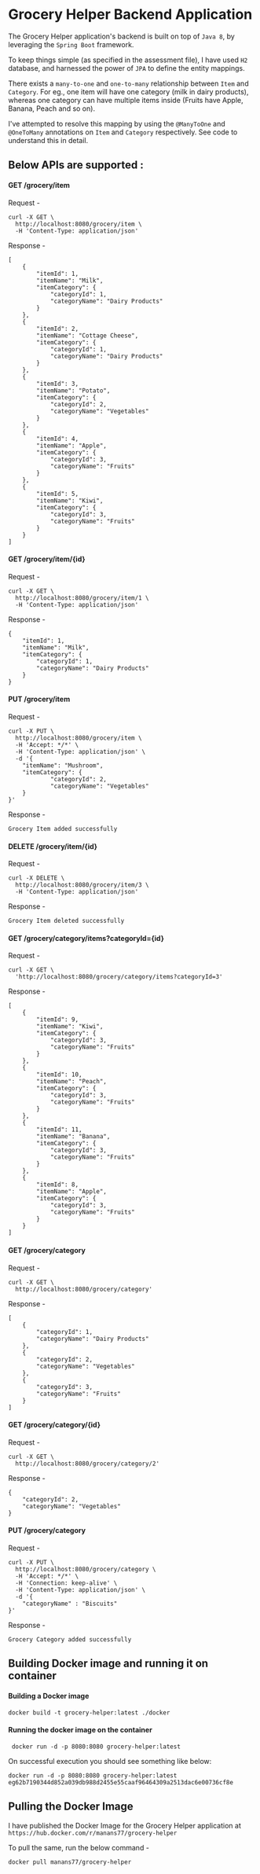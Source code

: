 # Grocery Helper Backend Application

The Grocery Helper application's backend is built on top of `Java 8`, by leveraging the `Spring Boot` framework.

To keep things simple (as specified in the assessment file), I have used `H2` database, and harnessed the power of `JPA`
to define the entity mappings.

There exists a `many-to-one` and `one-to-many` relationship between `Item` and `Category`.
For eg., one item will have one category (milk in dairy products), whereas one category can have multiple items inside
(Fruits have Apple, Banana, Peach and so on).

I've attempted to resolve this mapping by using the `@ManyToOne` and `@OneToMany` annotations on `Item` and `Category`
respectively. See code to understand this in detail.


## Below APIs are supported : 
#### GET /grocery/item ###
Request -
```
curl -X GET \
  http://localhost:8080/grocery/item \
  -H 'Content-Type: application/json'
```
Response -
```
[
    {
        "itemId": 1,
        "itemName": "Milk",
        "itemCategory": {
            "categoryId": 1,
            "categoryName": "Dairy Products"
        }
    },
    {
        "itemId": 2,
        "itemName": "Cottage Cheese",
        "itemCategory": {
            "categoryId": 1,
            "categoryName": "Dairy Products"
        }
    },
    {
        "itemId": 3,
        "itemName": "Potato",
        "itemCategory": {
            "categoryId": 2,
            "categoryName": "Vegetables"
        }
    },
    {
        "itemId": 4,
        "itemName": "Apple",
        "itemCategory": {
            "categoryId": 3,
            "categoryName": "Fruits"
        }
    },
    {
        "itemId": 5,
        "itemName": "Kiwi",
        "itemCategory": {
            "categoryId": 3,
            "categoryName": "Fruits"
        }
    }
]
```

#### GET /grocery/item/{id} ###
Request -
```
curl -X GET \
  http://localhost:8080/grocery/item/1 \
  -H 'Content-Type: application/json'
```
Response -
```
{
    "itemId": 1,
    "itemName": "Milk",
    "itemCategory": {
        "categoryId": 1,
        "categoryName": "Dairy Products"
    }
}
```

#### PUT /grocery/item ###
Request -
```
curl -X PUT \
  http://localhost:8080/grocery/item \
  -H 'Accept: */*' \
  -H 'Content-Type: application/json' \
  -d '{
	"itemName": "Mushroom",
	"itemCategory": {
            "categoryId": 2,
            "categoryName": "Vegetables"
    }
}'
```
Response -
```
Grocery Item added successfully
```

#### DELETE /grocery/item/{id} ###
Request -
```
curl -X DELETE \
  http://localhost:8080/grocery/item/3 \
  -H 'Content-Type: application/json'
```
Response -
```
Grocery Item deleted successfully
```

#### GET /grocery/category/items?categoryId={id} ####
Request -
```
curl -X GET \
  'http://localhost:8080/grocery/category/items?categoryId=3'
```
Response -
```
[
    {
        "itemId": 9,
        "itemName": "Kiwi",
        "itemCategory": {
            "categoryId": 3,
            "categoryName": "Fruits"
        }
    },
    {
        "itemId": 10,
        "itemName": "Peach",
        "itemCategory": {
            "categoryId": 3,
            "categoryName": "Fruits"
        }
    },
    {
        "itemId": 11,
        "itemName": "Banana",
        "itemCategory": {
            "categoryId": 3,
            "categoryName": "Fruits"
        }
    },
    {
        "itemId": 8,
        "itemName": "Apple",
        "itemCategory": {
            "categoryId": 3,
            "categoryName": "Fruits"
        }
    }
]
```

#### GET /grocery/category ###
Request -
```
curl -X GET \
  http://localhost:8080/grocery/category'
```
Response -
```
[
    {
        "categoryId": 1,
        "categoryName": "Dairy Products"
    },
    {
        "categoryId": 2,
        "categoryName": "Vegetables"
    },
    {
        "categoryId": 3,
        "categoryName": "Fruits"
    }
]
```

#### GET /grocery/category/{id} ###
Request -
```
curl -X GET \
  http://localhost:8080/grocery/category/2'
```
Response -
```
{
    "categoryId": 2,
    "categoryName": "Vegetables"
}
```

#### PUT /grocery/category ####
Request -
```
curl -X PUT \
  http://localhost:8080/grocery/category \
  -H 'Accept: */*' \
  -H 'Connection: keep-alive' \
  -H 'Content-Type: application/json' \
  -d '{
	"categoryName" : "Biscuits"
}'
```
Response -
```
Grocery Category added successfully
```


## Building Docker image and running it on container ##
#### Building a Docker image ####
```
docker build -t grocery-helper:latest ./docker
```

#### Running the docker image on the container ####
```
 docker run -d -p 8080:8080 grocery-helper:latest
 ```
 On successful execution you should see something like below:
 
 ```
 docker run -d -p 8080:8080 grocery-helper:latest
 eg62b7190344d852a039db988d2455e55caaf96464309a2513dac6e00736cf8e
 ```
 
## Pulling the Docker Image

I have published the Docker Image for the Grocery Helper application at 
`https://hub.docker.com/r/manans77/grocery-helper`

To pull the same, run the below command -
```
docker pull manans77/grocery-helper
```
